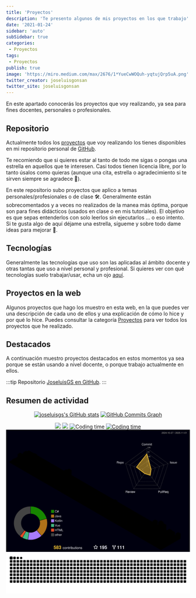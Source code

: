 ```yaml
---
title: 'Proyectos'
description: 'Te presento algunos de mis proyectos en los que trabajo'
date: '2021-01-24'
sidebar: 'auto'
subSidebar: true
categories:
 - Proyectos
tags:
 - Proyectos
publish: true
image: 'https://miro.medium.com/max/2676/1*YueCwWOQuh-yqtujQrp5uA.png'
twitter_creator: joseluisgonsan
twitter_site: joseluisgonsan
---
```

En este apartado conocerás los proyectos que voy realizando, ya sea para fines docentes, personales o profesionales.

<!-- more -->

## Repositorio
Actualmente todos los [proyectos](../../categories/Proyectos/) que voy realizando los tienes disponibles en mi repositorio personal de <i class="iconfont reco-github"></i> [GitHub](https://github.com/joseluisgs). 

Te recomiendo que si quieres estar al tanto de todo me sigas o pongas una estrella en aquellos que te interesen. Casi todos tienen licencia libre, por lo tanto úsalos como quieras (aunque una cita, estrella o agradecimiento si te sirven siempre se agradece 🙂). 

En este repositorio subo proyectos que aplico a temas personales/profesionales o de clase 🛠. Generalmente están sobrecomentados y a veces no realizados de la manea más óptima, porque son para fines didácticos (usados en clase o en mis tutoriales). El objetivo es que sepas entenderlos con solo leerlos sin ejecutarlos ... o eso intento. Si te gusta algo de aquí déjame una estrella, sígueme y sobre todo dame ideas para mejorar 💪.

## Tecnologías
Generalmente las tecnologías que uso son las aplicadas al ámbito docente y otras tantas que uso a nivel personal y profesional. Si quieres ver con qué tecnologías suelo trabajar/usar, echa un ojo [aquí](../info/personal/tecnologias.md).

## Proyectos en la web
Algunos proyectos que hago los muestro en esta web, en la que puedes ver una descripción de cada uno de ellos y una explicación de cómo lo hice y por qué lo hice. Puedes consultar la categoría [Proyectos](../../categories/Proyectos/) para ver todos los proyectos que he realizado.


## Destacados
A continuación muestro proyectos destacados en estos momentos ya sea porque se están usando a nivel docente, o porque trabajo actualmente en ellos.

:::tip Repositorio
<i class="iconfont reco-github"></i> [JoseluisGS en GitHub](https://github.com/joseluisgs).
:::

<ReposPinned/>


## Resumen de actividad

<p align="center">
  <a href="http://www.github.com/joseluisgs"><img loading="lazy" src="https://github-readme-stats.vercel.app/api?username=joseluisgs&show_icons=true&hide=&count_private=true&title_color=0891b2&text_color=ffffff&icon_color=0891b2&bg_color=27272a&hide_border=true&show_icons=true" alt="joseluisgs's GitHub stats" height="150"/></a>
<a href="http://www.github.com/joseluisgs"><img loading="lazy" src="https://github-readme-activity-graph.cyclic.app/graph?username=joseluisgs&bg_color=27272a&color=ffffff&line=0891b2&point=ffffff&area_color=27272a&area=true&hide_border=true&custom_title=GitHub%20Commits%20Graph" alt="GitHub Commits Graph" height="150"/></a>
</p>

<p align="center">
<img src="https://wakatime.com/share/@joseluisgs/45920ff5-102f-4c99-98bf-66020c1985e2.svg" height= 300></img>
<img src="https://wakatime.com/share/@joseluisgs/58cd2496-6b0d-426d-bc34-add12de917ad.svg" height= 300></img>
<img src="https://wakatime.com/share/@joseluisgs/7e64efc7-8b7e-482a-aa05-fa6341ee13e1.svg" alt="Coding time" />
<a href="https://wakatime.com/@32eb50dd-eea7-4883-8349-298accb92677"><img src="https://wakatime.com/badge/user/32eb50dd-eea7-4883-8349-298accb92677.svg" alt="Coding time" /></a>
<img src="https://raw.githubusercontent.com/joseluisgs/joseluisgs/master/profile-3d-contrib/profile-night-rainbow.svg" alt="Coding time" />
<img src="https://raw.githubusercontent.com/joseluisgs/joseluisgs/output/github-contribution-grid-snake.svg" alt="Coding time" />
 </p>


 